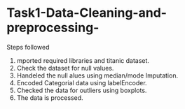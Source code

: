 # Task1-Data-Cleaning-and-preprocessing-

Steps followed 
1. mported required libraries and titanic dataset.
2. Check the dataset for null values.
3. Handeled the null alues using median/mode Imputation.
4. Encoded Categorial data using labelEncoder.
5. Checked the data for outliers using boxplots.
6. The data is processed. 
